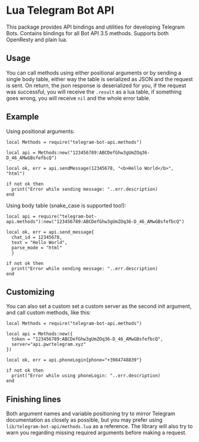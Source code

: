 # Lua Telegram Bot API
This package provides API bindings and utilities for developing Telegram Bots. Contains bindings for all Bot API 3.5 methods. Supports both OpenResty and plain lua.

## Usage

You can call methods using either positional arguments or by sending a single body table, either way the table is serialized as JSON and the request is sent. On return, the json response is deserialized for you, if the request was successful, you will receive the `.result` as a lua table, if something goes wrong, you will receive `nil` and the whole error table.

## Example

Using positional arguments:

```
local Methods = require("telegram-bot-api.methods")

local api = Methods:new("123456789:ABCDefGhw3gUmZOq36-D_46_AMwGBsfefbcQ")

local ok, err = api.sendMessage(12345678, "<b>Hello World</b>", "html")

if not ok then
  print("Error while sending message: "..err.description)
end
```

Using body table (snake_case is supported too!):

```
local api = require("telegram-bot-api.methods"):new("123456789:ABCDefGhw3gUmZOq36-D_46_AMwGBsfefbcQ")

local ok, err = api.send_message{
  chat_id = 12345678,
  text = "Hello World",
  parse_mode = "html"
  }

if not ok then
  print("Error while sending message: "..err.description)
end
```

## Customizing

You can also set a custom set a custom server as the second init argument, and call custom methods, like this:

```
local Methods = require("telegram-bot-api.methods")

local api = Methods:new({
  token = "123456789:ABCDefGhw3gUmZOq36-D_46_AMwGBsfefbcQ",
  server="api.pwrtelegram.xyz"
})

local ok, err = api.phoneLogin{phone="+3984748839"}

if not ok then
  print("Error while using phoneLogin: "..err.description)
end
```

## Finishing lines

Both argument names and variable positioning try to mirror Telegram documentation as closely as possible, but you may prefer using `lib/telegram-bot-api/methods.lua` as a reference. The library will also try to warn you regarding missing required arguments before making a request.
